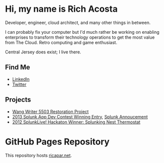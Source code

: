 # Hi, my name is Rich Acosta
Developer, engineer, cloud architect, and many other things in between.

I can probably fix your computer but I'd much rather be working on enabling enterprises to transform
their technology operations to get the most value from The Cloud. Retro computing and game enthusiast.

Central Jersey does exist; I live there.

## Find Me

* [LinkedIn](http://www.linkedin.com/in/richacosta)
* [Twitter](https://twitter.com/Ricapar)

## Projects

* [Wang Writer 5503 Restoration Project](https://github.com/Ricapar/wang-writer-5503)
* [2013 Splunk App Dev Contest Winning Entry](https://ricapar.net/splunk/), [Splunk Annoucement](https://www.splunk.com/en_us/blog/tips-and-tricks/meet-your-splunk-app-dev-contest-winners-splunk-for-your-car.html)
* [2012 SplunkLive! Hackaton Winner: Splunking Nest Thermostat](https://www.splunk.com/en_us/blog/tips-and-tricks/meet-your-splunk-hackathon-winner-splunking-nest.html)

# GitHub Pages Repository
This repository hosts [ricapar.net](https://ricapar.net).
